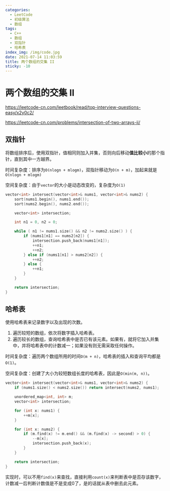 ```yaml
---
categories:
  - LeetCode
  - 初级算法
  - 数组
tags:
  - C++
  - 数组
  - 双指针
  - 哈希表
index_img: /img/code.jpg
date: 2021-07-14 11:03:59
title: 两个数组的交集 II
sticky: -10
---
```


# 两个数组的交集 II

https://leetcode-cn.com/leetbook/read/top-interview-questions-easy/x2y0c2/

https://leetcode-cn.com/problems/intersection-of-two-arrays-ii/

## 双指针

将数组排序后，使用双指针，值相同则加入并集，否则向后移动**值比较小**的那个指针，直到其中一方越界。

时间复杂度：排序为`O(nlogn + mlogm)`，双指针移动为`O(n + m)`，加起来就是`O(nlogn + mlogm)`

空间复杂度：由于`vector`的大小是动态改变的，复杂度为`O(1)`

```c++
vector<int> intersect(vector<int>& nums1, vector<int>& nums2) {
    sort(nums1.begin(), nums1.end());
    sort(nums2.begin(), nums2.end());

    vector<int> intersection;

    int n1 = 0, n2 = 0;

    while ( n1 != nums1.size() && n2 != nums2.size() ) {
        if (nums1[n1] == nums2[n2]) {
            intersection.push_back(nums1[n1]);
            ++n1;
            ++n2;
        } else if (nums1[n1] > nums2[n2]) {
            ++n2;
        } else {
            ++n1;
        }
    }

    return intersection;
}
```

## 哈希表

使用哈希表来记录数字以及出现的次数。

1. 遍历较短的数组，依次将数字插入哈希表。
2. 遍历较长的数组，查询哈希表中是否已有该元素。如果有，就将它加入并集中，并将哈希表中的计数减一；如果没有则无需采取任何操作。

时间复杂度：遍历两个数组所用的时间`O(m + n)`，哈希表的插入和查询平均都是`O(1)`。

空间复杂度：创建了大小为较短数组长度的哈希表，因此是`O(min(m, n))`。

```c++
vector<int> intersect(vector<int>& nums1, vector<int>& nums2) {
    if (nums1.size() < nums2.size()) return intersect(nums2, nums1);

    unordered_map<int, int> m;
    vector<int> intersection;

    for (int x: nums1) {
        ++m[x];
    }

    for (int x: nums2) {
        if (m.find(x) != m.end() && (m.find(x) -> second) > 0) {
            --m[x];
            intersection.push_back(x);
        }
    }

    return intersection;
}
```

实现时，可以不用`find(x)`来查找，直接利用`count(x)`来判断表中是否存该数字，计数减一后判断计数值是不是变成0了，是的话就从表中删去此元素。

